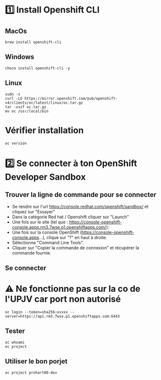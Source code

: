 # 1️⃣ Install Openshift CLI

## MacOs
```shell
brew install openshift-cli
```

## Windows
```batch
choco install openshift-cli -y
```

## Linux
```shell
sudo -s
curl -LO https://mirror.openshift.com/pub/openshift-v4/clients/oc/latest/linux/oc.tar.gz
tar -xvzf oc.tar.gz
mv oc /usr/local/bin
```

# Vérifier installation
```shell
oc version
```

# 2️⃣ Se connecter à ton OpenShift Developer Sandbox
## Trouver la ligne de commande pour se connecter
 - Se rendre sur l'url https://console.redhat.com/openshift/sandbox/ et cliquez sur "Essayer"
 - Dans la catégorie Red hat / Openshift cliquer sur "Launch"
 - Une fois sur le site (tel que : https://console-openshift-console.apps.rm3.7wse.p1.openshiftapps.com/):
 - Une fois sur la console OpenShift (https://console-openshift-console.apps...), clique sur "?" en haut à droite.
 - Sélectionne "Command Line Tools". 
 - Cliquer sur "Copier la commande de connexion" et récupérer la commande fournie.

## Se connecter
# ⚠️ Ne fonctionne pas sur la co de l'UPJV car port non autorisé
```shell
oc login --token=sha256~xxxxx --server=https://api.rm3.7wse.p1.openshiftapps.com:6443 
```

## Tester
```shell
oc whoami
oc project
```

## Utiliser le bon porjet
```shell
oc project prohart80-dev
```
 